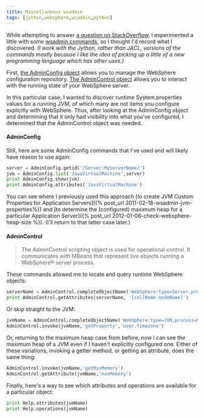 ```yaml
---
title: Miscellaneous wsadmin
tags: [jython,websphere,wsadmin,python]
---
```

While attempting to answer [a question on StackOverflow](http://stackoverflow.com/questions/12034622/list-system-properties-in-websphere-7), I experimented a little with some [wsadmin commands](http://pic.dhe.ibm.com/infocenter/wasinfo/v7r0/index.jsp?topic=%2Fcom.ibm.websphere.express.doc%2Finfo%2Fexp%2Fae%2Fwelc6topscripting.html), so I thought I'd record what I discovered. _(I work with the Jython, rather than JACL, versions of the commands mostly because I like the idea of picking up a little of a new programming language which has other uses.)_  

First, [the AdminConfig object](http://pic.dhe.ibm.com/infocenter/wasinfo/v7r0/index.jsp?topic=%2Fcom.ibm.websphere.express.doc%2Finfo%2Fexp%2Fae%2Ftxml_adminconfig1.html) allows you to manage the WebSphere configuration repository. [The AdminControl object](http://pic.dhe.ibm.com/infocenter/wasinfo/v7r0/index.jsp?topic=%2Fcom.ibm.websphere.express.doc%2Finfo%2Fexp%2Fae%2Ftxml_admincontrolobj.html) allows you to interact with the running state of your WebSphere server.

In this particular case, I wanted to discover runtime System.properties values for a running JVM, of which many are not items you configure explicitly with WebSphere. Thus, after looking at the AdminConfig object and determining that it only had visibility into what you've configured, I determined that the AdminControl object was needed.

#### AdminConfig

Still, here are some AdminConfig commands that I've used and will likely have reason to use again:

```python
server = AdminConfig.getid('/Server:MyServerName/')  
jvm = AdminConfig.list('JavaVirtualMachine',server)  
print AdminConfig.show(jvm)  
print AdminConfig.attributes('JavaVirtualMachine')
```

You can see where I previously used this approach [to create JVM Custom Properties for Application Servers]({% post_url 2011-02-18-wsadmin-jvm-properties%}) and [to determine the (configured) maximum heap for a particular Application Server]({% post_url 2012-01-06-check-websphere-heap-size %}). (I'll return to that latter case later.)

#### AdminControl

> The AdminControl scripting object is used for operational control. It communicates with MBeans that represent live objects running a WebSphere® server process.

These commands allowed me to locate and query runtime WebSphere objects:

```python
serverName = AdminControl.completeObjectName('WebSphere:type=Server,process=MyServerName,*')  
print AdminControl.getAttributes(serverName, '[cellName nodeName]')
```

Or skip straight to the JVM:

```python
jvmName = AdminControl.completeObjectName('WebSphere:type=JVM,process=MyServerName,*')  
AdminControl.invoke(jvmName,'getProperty','user.timezone')
```

Or, returning to the maximum heap case from before, now I can see the maximum heap of a JVM even if I haven't explicitly configured one. Either of these variations, invoking a getter method, or getting an attribute, does the same thing:

```python
AdminControl.invoke(jvmName,'getMaxMemory')  
AdminControl.getAttribute(jvmName,'maxMemory')
```

Finally, here's a way to see which attributes and operations are available for a particular object:

```python
print Help.attributes(jvmName)  
print Help.operations(jvmName)
```
